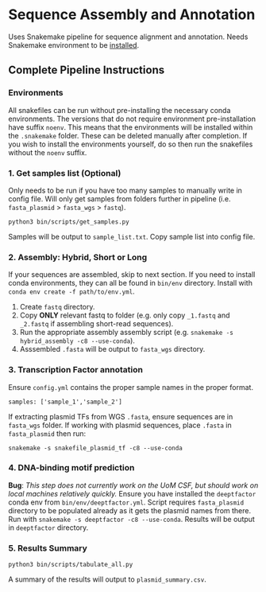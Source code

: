 # Sequence Assembly and Annotation
Uses Snakemake pipeline for sequence alignment and annotation. Needs Snakemake environment to be [installed](https://snakemake.readthedocs.io/en/stable/getting_started/installation.html).

## Complete Pipeline Instructions

### Environments
All snakefiles can be run without pre-installing the necessary conda environments. The versions that do not require environment pre-installation have suffix `noenv`. This means that the environments will be installed within the `.snakemake` folder. These can be deleted manually after completion. If you wish to install the environments yourself, do so then run the snakefiles without the `noenv` suffix.

### 1. Get samples list (Optional)
Only needs to be run if you have too many samples to manually write in config file.
Will only get samples from folders further in pipeline (i.e. `fasta_plasmid` > `fasta_wgs` > `fastq`).
```
python3 bin/scripts/get_samples.py
```
Samples will be output to `sample_list.txt`. Copy sample list into config file.
### 2. Assembly: Hybrid, Short or Long
If your sequences are assembled, skip to next section. If you need to install conda environments, they can all be found in `bin/env` directory. Install with `conda env create -f path/to/env.yml`.
1. Create `fastq` directory.
2. Copy **ONLY** relevant fastq to folder (e.g. only copy `_1.fastq` and `_2.fastq` if assembling short-read sequences).
3. Run the appropriate assembly assembly script (e.g. `snakemake -s hybrid_assembly -c8 --use-conda`).
4. Asssembled `.fasta` will be output to `fasta_wgs` directory.

### 3. Transcription Factor annotation
Ensure `config.yml` contains the proper sample names in the proper format.
```
samples: ['sample_1','sample_2']
```
If extracting plasmid TFs from WGS `.fasta`, ensure sequences are in `fasta_wgs` folder. If working with plasmid sequences, place `.fasta` in `fasta_plasmid` then run:
```
snakemake -s snakefile_plasmid_tf -c8 --use-conda 
```

### 4. DNA-binding motif prediction
**Bug**: *This step does not currently work on the UoM CSF, but should work on local machines relatively quickly.*
Ensure you have installed the `deeptfactor` conda env from `bin/env/deeptfactor.yml`.
Script requires `fasta_plasmid` directory to be populated already as it gets the plasmid names from there.
Run with `snakemake -s deeptfactor -c8 --use-conda`.
Results will be output in `deeptfactor` directory.

### 5. Results Summary
```
python3 bin/scripts/tabulate_all.py
```
A summary of the results will output to `plasmid_summary.csv`.